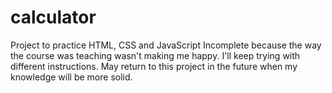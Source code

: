 # calculator
Project to practice HTML, CSS and JavaScript
Incomplete because the way the course was teaching wasn't making me happy.
I'll keep trying with different instructions.
May return to this project in the future when my knowledge will be more solid.
